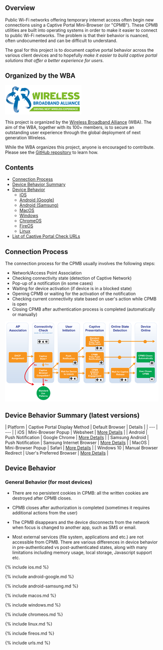 ## Overview

Public Wi-Fi networks offering temporary internet access often begin new connections using a Captive Portal Mini-Browser (or "CPMB"). These CPMB utilities are built into operating systems in order to make it easier to connect to public Wi-Fi networks. The problem is that their behavior is nuanced, often undocumented and can be difficult to understand. 

The goal for this project is to document captive portal behavior across the various client devices and to hopefully *make it easier to build captive portal solutions that offer a better experience for users*.

## Organized by the WBA

![WBA Logo](/assets/images/wba-logo.png)

This project is organized by the [Wireless Broadband Alliance](https://www.wballiance.com/) (WBA). The aim of the WBA, together with its 100+ members, is to secure an outstanding user experience through the global deployment of next generation Wireless.

While the WBA organizes this project, anyone is encouraged to contribute. Please see the [GitHub repository](https://github.com/wireless-broadband-alliance/captive-behavior) to learn how.


## Contents

- [Connection Process](#connection-process-anchor)
- [Device Behavior Summary](#behavior-summary-anchor)
- [Device Behavior](#device-behavior-anchor)
  - [iOS](#ios-anchor)
  - [Android (Google)](#android-google-anchor)
  - [Android (Samsung)](#android-samsung-anchor)
  - [MacOS](#macos-anchor)
  - [Windows](#windows-anchor)
  - [ChromeOS](#chromeos-anchor)
  - [FireOS](#fireos-anchor)
  - [Linux](#linux-anchor)  
- [List of Captive Portal Check URLs](#urls-anchor)


<a name="connection-process-anchor"></a>
## Connection Process

The connection process for the CPMB usually involves the following steps:

 * Network/Access Point Association
 * Checking connectivity state (detection of Captive Network)
 * Pop-up of a notification (in some cases)
 * Waiting for device activation (if device is in a blocked state)
 * Opening CPMB or waiting for the activation of the notification
 * Checking current connectivity state based on user's action while CPMB is open
 * Closing CPMB after authentication process is completed (automatically or manually)

![CPMB Connection Process Diagram](/assets/images/cpmb-process-diagram.png)


<a name="behavior-summary-anchor"></a>
## Device Behavior Summary (latest versions)

| Platform | Captive Portal Display Method | Default Browser | Details |
| --- | --- |
| iOS | Mini-Browser Popup | Websheet | [More Details](#ios-anchor) |
| Android | Push Notification | Google Chrome | [More Details](#android-google-anchor) |
| Samsung Android | Push Notification | Samsung Internet Browser | [More Details](#android-samsung-anchor) |
| MacOS | Mini-Browser Popup | Safari | [More Details](#macos-anchor) |
| Windows 10 | Manual Browser Redirect | User's Preferred Browser | [More Details](#windows-anchor) |


<a name="device-behavior-anchor"></a>
## Device Behavior

### General Behavior (for most devices)

 * There are no persistent cookies in CPMB: all the written cookies are destroyed after CPMB closes.

 * CPMB closes after authorization is completed (sometimes it requires additional actions from the user)

 * The CPMB disappears and the device disconnects from the network when focus is changed to another app, such as SMS or email.

 * Most external services (file system, applications and etc.) are not accessible from CPMB. There are various differences in device behavior in pre-authenticated vs post-authenticated states, along with many limitations including memory usage, local storage, Javascript support etc.

<a name="ios-anchor"></a>
{% include ios.md %}

<a name="android-google-anchor"></a>
{% include android-google.md %}

<a name="android-samsung-anchor"></a>
{% include android-samsung.md %}

<a name="macos-anchor"></a>
{% include macos.md %}

<a name="windows-anchor"></a>
{% include windows.md %}

<a name="chromeos-anchor"></a>
{% include chromeos.md %}

<a name="linux-anchor"></a>
{% include linux.md %}

<a name="fireos-anchor"></a>
{% include fireos.md %}

<a name="urls-anchor"></a>
{% include urls.md %}
